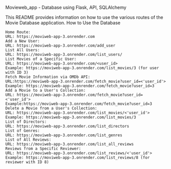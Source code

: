 Movieweb_app - Database using Flask, API, SQLAlchemy

This README provides information on how to use the various routes of the Movie Database application.
How to Use the Database

    Home Route:
    URL: https://moviweb-app-3.onrender.com
    Add a New User:
    URL: https://moviweb-app-3.onrender.com/add_user
    List All Users:
    URL: https://moviweb-app-3.onrender.com/list_users/
    List Movies of a Specific User:
    URL: https://moviweb-app-3.onrender.com/<user_id>
    Example: https://moviweb-app-3.onrender.com/list_movies/3 (for user with ID 3)
    Fetch Movie Information via OMDb API:
    URL:https://moviweb-app-3.onrender.com/fetch_movie?user_id=<'user_id'>
    Example: https://moviweb-app-3.onrender.com/fetch_movie?user_id=3
    Add a Movie to a User's Collection:
    URL: https://moviweb-app-3.onrender.com/fetch_movie?user_id=<'user_id'>
    Example:https://moviweb-app-3.onrender.com/fetch_movie?user_id=3
    Delete a Movie from a User's Collection:
    URL: https://moviweb-app-3.onrender.com/list_movies/<'user_id'>
    Example: https://moviweb-app-3.onrender.com/list_movies/3
    List of Directors:
    URL: https://moviweb-app-3.onrender.com/list_directors
    List of Genres:
    URL: https://moviweb-app-3.onrender.com/list_genres
    List of All Reviews:
    URL: https://moviweb-app-3.onrender.com/list_all_reviews
    Reviews from a Specific Reviewer:
    URL: https://moviweb-app-3.onrender.com/list_reviews/<'user_id'>
    Example: https://moviweb-app-3.onrender.com/list_reviews/8 (for reviewer with ID 8)
